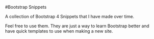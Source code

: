 #Bootstrap Snippets

A collection of Bootstrap 4 Snippets that I have made over time.


Feel free to use them.
They are just a way to learn Bootstrap better and have quick templates to use when making a new site.